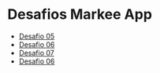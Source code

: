 # Desafios Markee App

- [Desafio 05](https://github.com/TiagoBehenck/markee-web/pull/1)
- [Desafio 06](https://github.com/TiagoBehenck/markee-web/pull/2)
- [Desafio 07](https://github.com/TiagoBehenck/markee-web/pull/3)
- [Desafio 06](https://github.com/TiagoBehenck/markee-web/pull/4)
